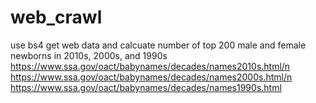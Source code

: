 # web_crawl
use bs4 get web data and calcuate number of top 200 male and female newborns in 2010s, 2000s, and 1990s
https://www.ssa.gov/oact/babynames/decades/names2010s.html/n
https://www.ssa.gov/oact/babynames/decades/names2000s.html/n
https://www.ssa.gov/oact/babynames/decades/names1990s.html

